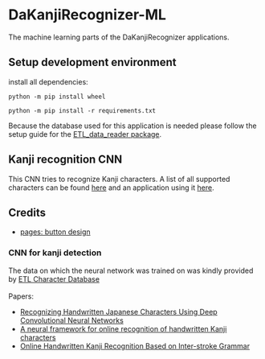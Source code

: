 # DaKanjiRecognizer-ML
The machine learning parts of the DaKanjiRecognizer applications.


## Setup development environment
install all dependencies:
```
python -m pip install wheel
```
```
python -m pip install -r requirements.txt
```
Because the database used for this application is needed please follow the setup guide for the [ETL_data_reader package](https://github.com/CaptainDario/ETL_data_reader).

## Kanji recognition CNN
This CNN tries to recognize Kanji characters.
A list of all supported characters can be found [here](./CNN_kanji_only/labels_CNN_kanji_only.txt) and an application using it [here](https://github.com/CaptainDario/DaKanjiRecognizer-Desktop). 

## Credits
* [pages: button design](https://dribbble.com/shots/2544738-Not-your-average-button)
### CNN for kanji detection
The data on which the neural network was trained on was kindly provided by [ETL Character Database](http://etlcdb.db.aist.go.jp/obtaining-etl-character-database) <br/><br/>
Papers:<br/>
* [Recognizing Handwritten Japanese Characters Using Deep Convolutional Neural Networks](http://cs231n.stanford.edu/reports/2016/pdfs/262_Report.pdf) <br/>
* [A neural framework for online recognition of handwritten Kanji characters](https://www.researchgate.net/publication/327893142_A_neural_framework_for_online_recognition_of_handwritten_Kanji_characters) <br/>
* [Online Handwritten Kanji Recognition Based on Inter-stroke Grammar](https://www.researchgate.net/publication/4288187_Online_Handwritten_Kanji_Recognition_Based_on_Inter-stroke_Grammar) <br/><br/>
